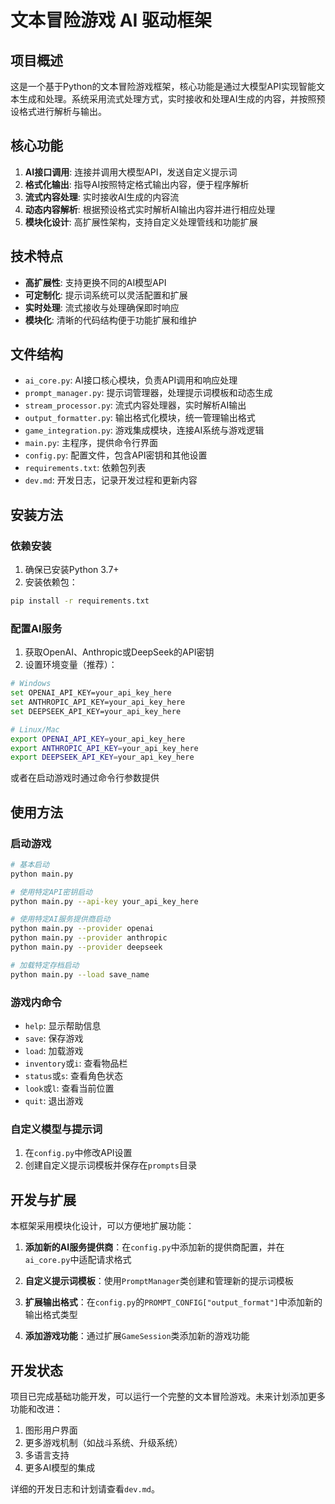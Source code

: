 # 文本冒险游戏 AI 驱动框架

## 项目概述
这是一个基于Python的文本冒险游戏框架，核心功能是通过大模型API实现智能文本生成和处理。系统采用流式处理方式，实时接收和处理AI生成的内容，并按照预设格式进行解析与输出。

## 核心功能
1. **AI接口调用**: 连接并调用大模型API，发送自定义提示词
2. **格式化输出**: 指导AI按照特定格式输出内容，便于程序解析
3. **流式内容处理**: 实时接收AI生成的内容流
4. **动态内容解析**: 根据预设格式实时解析AI输出内容并进行相应处理
5. **模块化设计**: 高扩展性架构，支持自定义处理管线和功能扩展

## 技术特点
- **高扩展性**: 支持更换不同的AI模型API
- **可定制化**: 提示词系统可以灵活配置和扩展
- **实时处理**: 流式接收与处理确保即时响应
- **模块化**: 清晰的代码结构便于功能扩展和维护

## 文件结构
- `ai_core.py`: AI接口核心模块，负责API调用和响应处理
- `prompt_manager.py`: 提示词管理器，处理提示词模板和动态生成
- `stream_processor.py`: 流式内容处理器，实时解析AI输出
- `output_formatter.py`: 输出格式化模块，统一管理输出格式
- `game_integration.py`: 游戏集成模块，连接AI系统与游戏逻辑
- `main.py`: 主程序，提供命令行界面
- `config.py`: 配置文件，包含API密钥和其他设置
- `requirements.txt`: 依赖包列表
- `dev.md`: 开发日志，记录开发过程和更新内容

## 安装方法

### 依赖安装
1. 确保已安装Python 3.7+
2. 安装依赖包：
```bash
pip install -r requirements.txt
```

### 配置AI服务
1. 获取OpenAI、Anthropic或DeepSeek的API密钥
2. 设置环境变量（推荐）：
```bash
# Windows
set OPENAI_API_KEY=your_api_key_here
set ANTHROPIC_API_KEY=your_api_key_here
set DEEPSEEK_API_KEY=your_api_key_here

# Linux/Mac
export OPENAI_API_KEY=your_api_key_here
export ANTHROPIC_API_KEY=your_api_key_here
export DEEPSEEK_API_KEY=your_api_key_here
```
或者在启动游戏时通过命令行参数提供

## 使用方法

### 启动游戏
```bash
# 基本启动
python main.py

# 使用特定API密钥启动
python main.py --api-key your_api_key_here

# 使用特定AI服务提供商启动
python main.py --provider openai
python main.py --provider anthropic
python main.py --provider deepseek

# 加载特定存档启动
python main.py --load save_name
```

### 游戏内命令
- `help`: 显示帮助信息
- `save`: 保存游戏
- `load`: 加载游戏
- `inventory`或`i`: 查看物品栏
- `status`或`s`: 查看角色状态
- `look`或`l`: 查看当前位置
- `quit`: 退出游戏

### 自定义模型与提示词
1. 在`config.py`中修改API设置
2. 创建自定义提示词模板并保存在`prompts`目录

## 开发与扩展
本框架采用模块化设计，可以方便地扩展功能：

1. **添加新的AI服务提供商**：在`config.py`中添加新的提供商配置，并在`ai_core.py`中适配请求格式

2. **自定义提示词模板**：使用`PromptManager`类创建和管理新的提示词模板

3. **扩展输出格式**：在`config.py`的`PROMPT_CONFIG["output_format"]`中添加新的输出格式类型

4. **添加游戏功能**：通过扩展`GameSession`类添加新的游戏功能

## 开发状态
项目已完成基础功能开发，可以运行一个完整的文本冒险游戏。未来计划添加更多功能和改进：

1. 图形用户界面
2. 更多游戏机制（如战斗系统、升级系统）
3. 多语言支持
4. 更多AI模型的集成

详细的开发日志和计划请查看`dev.md`。 